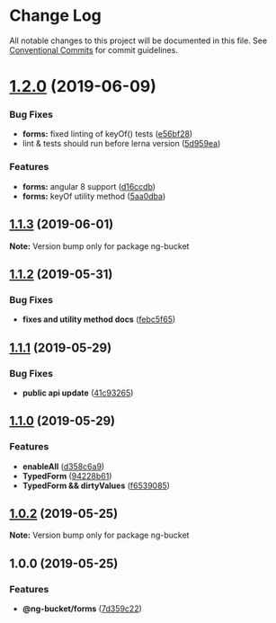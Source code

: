 # Change Log

All notable changes to this project will be documented in this file.
See [Conventional Commits](https://conventionalcommits.org) for commit guidelines.

# [1.2.0](https://github.com/ng-bucket/ng-bucket/compare/v1.1.3...v1.2.0) (2019-06-09)


### Bug Fixes

* **forms:** fixed linting of keyOf() tests ([e56bf28](https://github.com/ng-bucket/ng-bucket/commit/e56bf28))
* lint & tests should run before lerna version ([5d959ea](https://github.com/ng-bucket/ng-bucket/commit/5d959ea))


### Features

* **forms:** angular 8 support ([d16ccdb](https://github.com/ng-bucket/ng-bucket/commit/d16ccdb))
* **forms:** keyOf utility method ([5aa0dba](https://github.com/ng-bucket/ng-bucket/commit/5aa0dba))






## [1.1.3](https://github.com/ng-bucket/ng-bucket/compare/v1.1.2...v1.1.3) (2019-06-01)

**Note:** Version bump only for package ng-bucket





## [1.1.2](https://github.com/ng-bucket/ng-bucket/compare/v1.1.1...v1.1.2) (2019-05-31)


### Bug Fixes

* **fixes and utility method docs** ([febc5f65](https://github.com/ng-bucket/ng-bucket/commit/febc5f65))





## [1.1.1](https://github.com/ng-bucket/ng-bucket/compare/v1.1.0...v1.1.1) (2019-05-29)


### Bug Fixes

* **public api update** ([41c93265](https://github.com/ng-bucket/ng-bucket/commit/41c93265))





## [1.1.0](https://github.com/ng-bucket/ng-bucket/compare/v1.0.2...v1.1.0) (2019-05-29)


### Features

* **enableAll** ([d358c6a9](https://github.com/ng-bucket/ng-bucket/commit/d358c6a9))
* **TypedForm** ([94228b61](https://github.com/ng-bucket/ng-bucket/commit/94228b61))
* **TypedForm && dirtyValues** ([f6539085](https://github.com/ng-bucket/ng-bucket/commit/f6539085))





## [1.0.2](https://github.com/ng-bucket/ng-bucket/compare/v1.0.0...v1.0.2) (2019-05-25)

**Note:** Version bump only for package ng-bucket





## 1.0.0 (2019-05-25)


### Features

* **@ng-bucket/forms** ([7d359c22](https://github.com/ng-bucket/ng-bucket/commit/7d359c22))
